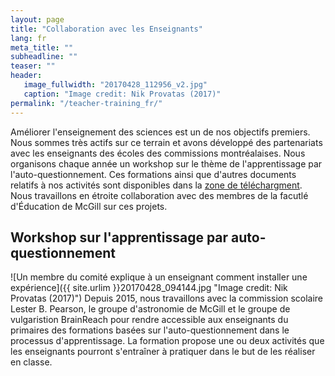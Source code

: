 ```yaml
---
layout: page
title: "Collaboration avec les Enseignants"
lang: fr
meta_title: ""
subheadline: ""
teaser: ""
header:
   image_fullwidth: "20170428_112956_v2.jpg"
   caption: "Image credit: Nik Provatas (2017)"
permalink: "/teacher-training_fr/"
---
```

Améliorer l'enseignement des sciences est un de nos objectifs premiers. Nous sommes très actifs sur ce terrain et avons développé des partenariats avec les enseignants des écoles des commissions montréalaises. Nous organisons chaque année un workshop sur le thème de l'apprentissage par l'auto-questionnement. Ces formations ainsi que d'autres documents relatifs à nos activités sont disponibles dans la [zone de téléchargment](/activities/). Nous travaillons en  étroite collaboration avec des membres de la facutlé d'Éducation de McGill sur ces projets.



## Workshop sur l'apprentissage par auto-questionnement
![Un membre du comité explique à un enseignant comment installer une expérience]({{ site.urlim  }}20170428_094144.jpg "Image credit: Nik Provatas (2017)")
Depuis 2015, nous travaillons avec la commission scolaire Lester B. Pearson, le groupe d'astronomie de McGill et le groupe de vulgaristion BrainReach pour rendre accessible aux enseignants du primaires des formations basées sur l'auto-questionnement dans le processus d'apprentissage. La formation propose une ou deux activités que les enseignants pourront s'entraîner à pratiquer dans le but de les réaliser en classe.  

